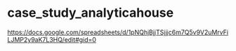 # case_study_analyticahouse

https://docs.google.com/spreadsheets/d/1pNQhjBjjTSjjjc6m7Q5v9V2uMrvFiLJMP2y9aK7L3HQ/edit#gid=0